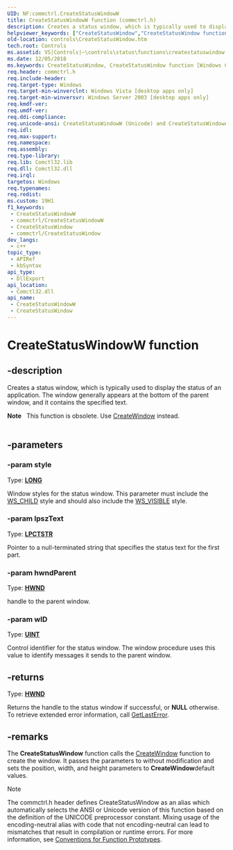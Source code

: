```yaml
---
UID: NF:commctrl.CreateStatusWindowW
title: CreateStatusWindowW function (commctrl.h)
description: Creates a status window, which is typically used to display the status of an application.
helpviewer_keywords: ["CreateStatusWindow","CreateStatusWindow function [Windows Controls]","CreateStatusWindowA","CreateStatusWindowW","_win32_CreateStatusWindow","_win32_CreateStatusWindow_cpp","commctrl/CreateStatusWindow","commctrl/CreateStatusWindowA","commctrl/CreateStatusWindowW","controls.CreateStatusWindow","controls._win32_CreateStatusWindow"]
old-location: controls\CreateStatusWindow.htm
tech.root: Controls
ms.assetid: VS|Controls|~\controls\status\functions\createstatuswindow.htm
ms.date: 12/05/2018
ms.keywords: CreateStatusWindow, CreateStatusWindow function [Windows Controls], CreateStatusWindowA, CreateStatusWindowW, _win32_CreateStatusWindow, _win32_CreateStatusWindow_cpp, commctrl/CreateStatusWindow, commctrl/CreateStatusWindowA, commctrl/CreateStatusWindowW, controls.CreateStatusWindow, controls._win32_CreateStatusWindow
req.header: commctrl.h
req.include-header: 
req.target-type: Windows
req.target-min-winverclnt: Windows Vista [desktop apps only]
req.target-min-winversvr: Windows Server 2003 [desktop apps only]
req.kmdf-ver: 
req.umdf-ver: 
req.ddi-compliance: 
req.unicode-ansi: CreateStatusWindowW (Unicode) and CreateStatusWindowA (ANSI)
req.idl: 
req.max-support: 
req.namespace: 
req.assembly: 
req.type-library: 
req.lib: Comctl32.lib
req.dll: Comctl32.dll
req.irql: 
targetos: Windows
req.typenames: 
req.redist: 
ms.custom: 19H1
f1_keywords:
 - CreateStatusWindowW
 - commctrl/CreateStatusWindowW
 - CreateStatusWindow
 - commctrl/CreateStatusWindow
dev_langs:
 - c++
topic_type:
 - APIRef
 - kbSyntax
api_type:
 - DllExport
api_location:
 - Comctl32.dll
api_name:
 - CreateStatusWindowW
 - CreateStatusWindow
---
```


# CreateStatusWindowW function


## -description

Creates a status window, which is typically used to display the status of an application. The window generally appears at the bottom of the parent window, and it contains the specified text. 
			
<div class="alert"><b>Note</b>   This function is obsolete. Use <a href="/windows/desktop/api/winuser/nf-winuser-createwindowa">CreateWindow</a> instead.</div><div> </div>

## -parameters

### -param style

Type: <b><a href="/windows/desktop/WinProg/windows-data-types">LONG</a></b>

Window styles for the status window. This parameter must include the <a href="/windows/desktop/winmsg/window-styles">WS_CHILD</a> style and should also include the <a href="/windows/desktop/winmsg/window-styles">WS_VISIBLE</a> style.

### -param lpszText

Type: <b><a href="/windows/desktop/WinProg/windows-data-types">LPCTSTR</a></b>

Pointer to a null-terminated string that specifies the status text for the first part.

### -param hwndParent

Type: <b><a href="/windows/desktop/WinProg/windows-data-types">HWND</a></b>

handle to the parent window.

### -param wID

Type: <b><a href="/windows/desktop/WinProg/windows-data-types">UINT</a></b>

Control identifier for the status window. The window procedure uses this value to identify messages it sends to the parent window.

## -returns

Type: <b><a href="/windows/desktop/WinProg/windows-data-types">HWND</a></b>

Returns the handle to the status window if successful, or <b>NULL</b> otherwise. To retrieve extended error information, call <a href="/windows/desktop/api/errhandlingapi/nf-errhandlingapi-getlasterror">GetLastError</a>.

## -remarks

The <b>CreateStatusWindow</b> function calls the <a href="/windows/desktop/api/winuser/nf-winuser-createwindowa">CreateWindow</a> function to create the window. It passes the parameters to  without modification and sets the position, width, and height parameters to <b>CreateWindow</b>default values. 




> [!NOTE]
> The commctrl.h header defines CreateStatusWindow as an alias which automatically selects the ANSI or Unicode version of this function based on the definition of the UNICODE preprocessor constant. Mixing usage of the encoding-neutral alias with code that not encoding-neutral can lead to mismatches that result in compilation or runtime errors. For more information, see [Conventions for Function Prototypes](/windows/win32/intl/conventions-for-function-prototypes).

